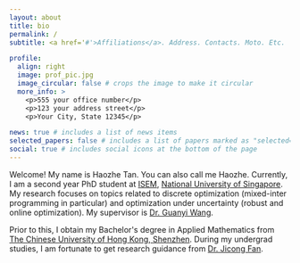 ```yaml
---
layout: about
title: bio
permalink: /
subtitle: <a href='#'>Affiliations</a>. Address. Contacts. Moto. Etc.

profile:
  align: right
  image: prof_pic.jpg
  image_circular: false # crops the image to make it circular
  more_info: >
    <p>555 your office number</p>
    <p>123 your address street</p>
    <p>Your City, State 12345</p>

news: true # includes a list of news items
selected_papers: false # includes a list of papers marked as "selected={true}"
social: true # includes social icons at the bottom of the page
---
```


Welcome! My name is Haozhe Tan. You can also call me Haozhe.
Currently, I am a second year PhD student at [ISEM](https://cde.nus.edu.sg/isem/), [National University of Singapore](https://www.nus.edu.sg). My research focuses on topics related to discrete optimization (mixed-inter programming in particular) and optimization under uncertainty (robust and online optimization). My supervisor is [Dr. Guanyi Wang](https://sites.google.com/view/guanyiwang).

Prior to this, I obtain my Bachelor's degree in Applied Mathematics from [The Chinese University of Hong Kong, Shenzhen](https://www.cuhk.edu.cn/en). During my undergrad studies, I am fortunate to get research guidance from [Dr. Jicong Fan](https://jicongfan.github.io).

<div style='display: none'>
Write your biography here. Tell the world about yourself. Link to your favorite [subreddit](http://reddit.com). You can put a picture in, too. The code is already in, just name your picture `prof_pic.jpg` and put it in the `img/` folder.

Put your address / P.O. box / other info right below your picture. You can also disable any of these elements by editing `profile` property of the YAML header of your `_pages/about.md`. Edit `_bibliography/papers.bib` and Jekyll will render your [publications page](/al-folio/publications/) automatically.

Link to your social media connections, too. This theme is set up to use [Font Awesome icons](https://fontawesome.com/) and [Academicons](https://jpswalsh.github.io/academicons/), like the ones below. Add your Facebook, Twitter, LinkedIn, Google Scholar, or just disable all of them.
</div>


